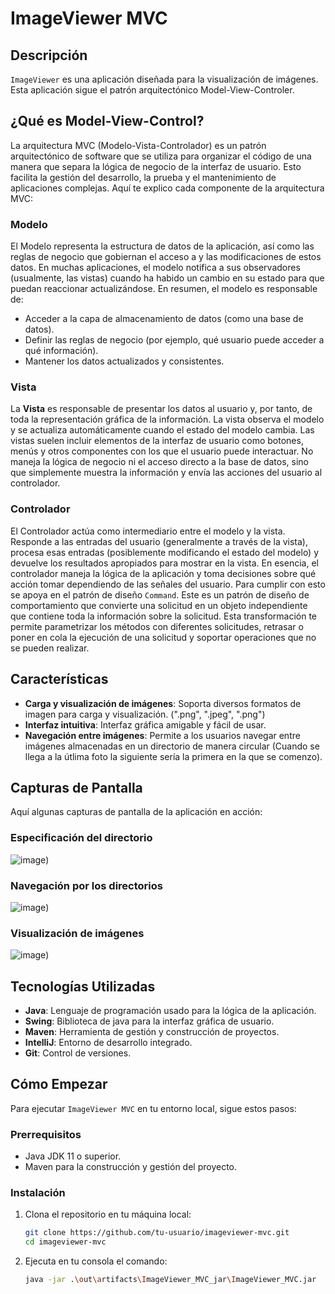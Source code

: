 # ImageViewer MVC

## Descripción
`ImageViewer` es una aplicación diseñada para la visualización de imágenes. Esta aplicación sigue el patrón arquitectónico Model-View-Controler.

## ¿Qué es Model-View-Control?
La arquitectura MVC (Modelo-Vista-Controlador) es un patrón arquitectónico de software que se utiliza para organizar el código de una manera que separa la lógica de negocio de la interfaz de usuario. 
Esto facilita la gestión del desarrollo, la prueba y el mantenimiento de aplicaciones complejas. Aquí te explico cada componente de la arquitectura MVC:

### Modelo
El Modelo representa la estructura de datos de la aplicación, así como las reglas de negocio que gobiernan el acceso a y las modificaciones de estos datos. En muchas aplicaciones, 
el modelo notifica a sus observadores (usualmente, las vistas) cuando ha habido un cambio en su estado para que puedan reaccionar actualizándose. En resumen, el modelo es responsable de:

- Acceder a la capa de almacenamiento de datos (como una base de datos).
- Definir las reglas de negocio (por ejemplo, qué usuario puede acceder a qué información).
- Mantener los datos actualizados y consistentes.

### Vista
La **Vista** es responsable de presentar los datos al usuario y, por tanto, de toda la representación gráfica de la información. 
La vista observa el modelo y se actualiza automáticamente cuando el estado del modelo cambia. Las vistas suelen incluir elementos de la interfaz de usuario como botones, menús y otros componentes con los que el usuario puede interactuar. 
No maneja la lógica de negocio ni el acceso directo a la base de datos, sino que simplemente muestra la información y envía las acciones del usuario al controlador.

### Controlador
El Controlador actúa como intermediario entre el modelo y la vista. Responde a las entradas del usuario (generalmente a través de la vista), 
procesa esas entradas (posiblemente modificando el estado del modelo) y devuelve los resultados apropiados para mostrar en la vista. 
En esencia, el controlador maneja la lógica de la aplicación y toma decisiones sobre qué acción tomar dependiendo de las señales del usuario. 
Para cumplir con esto se apoya en el patrón de diseño `Command`. Este es un patrón de diseño de comportamiento que convierte una solicitud en un objeto independiente que contiene toda la información sobre la solicitud. 
Esta transformación te permite parametrizar los métodos con diferentes solicitudes, retrasar o poner en cola la ejecución de una solicitud y soportar operaciones que no se pueden realizar.

## Características
- **Carga y visualización de imágenes**: Soporta diversos formatos de imagen para carga y visualización. (".png", ".jpeg", ".png")
- **Interfaz intuitiva**: Interfaz gráfica amigable y fácil de usar.
- **Navegación entre imágenes**: Permite a los usuarios navegar entre imágenes almacenadas en un directorio de manera circular (Cuando se llega a la útlima foto la siguiente sería la primera en la que se comenzo).

## Capturas de Pantalla
Aquí algunas capturas de pantalla de la aplicación en acción:

### Especificación del directorio
![image](https://github.com/XxMARRExX/ImageViewer_MVC/assets/95377322/11403323-d573-4a82-9976-3eaf9b0c035c))

### Navegación por los directorios
![image](https://github.com/XxMARRExX/ImageViewer_MVC/assets/95377322/9463d844-06c7-4012-bbdb-13bfb3a42952))

### Visualización de imágenes
![image](https://github.com/XxMARRExX/ImageViewer_MVC/assets/95377322/f8d2c5c1-46aa-44c6-ae54-6c78e9327999))


## Tecnologías Utilizadas
- **Java**: Lenguaje de programación usado para la lógica de la aplicación.
- **Swing**: Biblioteca de java para la interfaz gráfica de usuario.
- **Maven**: Herramienta de gestión y construcción de proyectos.
- **IntelliJ**: Entorno de desarrollo integrado.
- **Git**: Control de versiones.

## Cómo Empezar
Para ejecutar `ImageViewer MVC` en tu entorno local, sigue estos pasos:

### Prerrequisitos
- Java JDK 11 o superior.
- Maven para la construcción y gestión del proyecto.

### Instalación
1. Clona el repositorio en tu máquina local:
   ```bash
   git clone https://github.com/tu-usuario/imageviewer-mvc.git
   cd imageviewer-mvc
2. Ejecuta en tu consola el comando:
   ```bash
   java -jar .\out\artifacts\ImageViewer_MVC_jar\ImageViewer_MVC.jar
